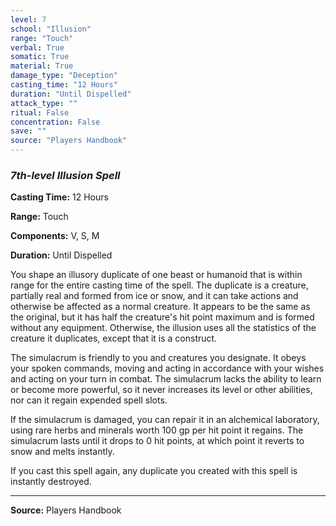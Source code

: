 ```yaml
---
level: 7
school: "Illusion"
range: "Touch"
verbal: True
somatic: True
material: True
damage_type: "Deception"
casting_time: "12 Hours"
duration: "Until Dispelled"
attack_type: ""
ritual: False
concentration: False
save: ""
source: "Players Handbook"
---
```


### *7th-level Illusion Spell*

**Casting Time:** 12 Hours

**Range:** Touch

**Components:** V, S, M

**Duration:** Until Dispelled

You shape an illusory duplicate of one beast or humanoid that is within range for the entire casting time of the spell. The duplicate is a creature, partially real and formed from ice or snow, and it can take actions and otherwise be affected as a normal creature. It appears to be the same as the original, but it has half the creature's hit point maximum and is formed without any equipment. Otherwise, the illusion uses all the statistics of the creature it duplicates, except that it is a construct.
 
 The simulacrum is friendly to you and creatures you designate. It obeys your spoken commands, moving and acting in accordance with your wishes and acting on your turn in combat. The simulacrum lacks the ability to learn or become more powerful, so it never increases its level or other abilities, nor can it regain expended spell slots.
 
 If the simulacrum is damaged, you can repair it in an alchemical laboratory, using rare herbs and minerals worth 100 gp per hit point it regains. The simulacrum lasts until it drops to 0 hit points, at which point it reverts to snow and melts instantly.
 
 If you cast this spell again, any duplicate you created with this spell is instantly destroyed.

---
**Source:** Players Handbook

